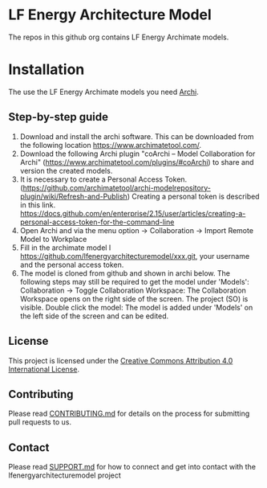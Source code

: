 <!--
SPDX-FileCopyrightText: 2017-2022 Contributors to the lfenergyarchitecturemodel project

SPDX-License-Identifier: CC-BY-4.0
-->

# LF Energy Architecture Model

The repos in this github org contains LF Energy Archimate models. 

# Installation 
The use the LF Energy Archimate models you need [Archi](https://www.archimatetool.com/). 

## Step-by-step guide
1. Download and install the archi software. This can be downloaded from the following location https://www.archimatetool.com/. 
1. Download the following Archi plugin "coArchi – Model Collaboration for Archi" (https://www.archimatetool.com/plugins/#coArchi) to share and version the created models. 
1. It is necessary to create a Personal Access Token. (https://github.com/archimatetool/archi-modelrepository-plugin/wiki/Refresh-and-Publish)
Creating a personal token is described in this link. https://docs.github.com/en/enterprise/2.15/user/articles/creating-a-personal-access-token-for-the-command-line
1. Open Archi and via the menu option → Collaboration → Import Remote Model to Workplace
1. Fill in the archimate model l https://github.com/lfenergyarchitecturemodel/xxx.git, your username and the personal access token. 
3. The model is cloned from github and shown in archi below. The following steps may still be required to get the model under 'Models': Collaboration → Toggle Collaboration Workspace: The Collaboration Workspace opens on the right side of the screen. The project (SO) is visible. Double click the model: The model is added under 'Models' on the left side of the screen and can be edited.

## License
This project is licensed under the [Creative Commons Attribution 4.0 International License](https://github.com/lfenergyarchitecturemodel/.github/blob/main/LISENSE).

## Contributing
Please read [CONTRIBUTING.md](https://github.com/lfenergyarchitecturemodel/.github/blob/main/CONTRIBUTING.md) for details on the process for submitting pull requests to us.

## Contact
Please read [SUPPORT.md](https://github.com/lfenergyarchitecturemodel/.github/blob/main/SUPPORT.md) for how to connect and get into contact with the lfenergyarchitecturemodel project
